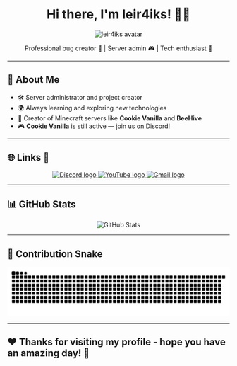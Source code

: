 <h1 align="center">Hi there, I'm leir4iks! 👋✨</h1>

<p align="center">
  <img src="https://avatars.githubusercontent.com/u/118904014?s=400&u=1e121429a86b28a8888c2e0d94af2c4df3339a96&v=4" width="200" alt="leir4iks avatar" />
</p>

<p align="center">
  Professional bug creator 🐛 | Server admin 🎮 | Tech enthusiast 🚀
</p>

---

## 🧠 About Me

- 🛠️ Server administrator and project creator
- 🌍 Always learning and exploring new technologies
- 🍪 Creator of Minecraft servers like **Cookie Vanilla** and **BeeHive**
- 🎮 **Cookie Vanilla** is still active — join us on Discord!

---

## 🌐 Links 🔗

<div align="center">
  <a href="https://discord.gg/WXRzt73Pjz" target="_blank">
    <img src="https://img.shields.io/static/v1?message=Discord&logo=discord&label=&color=7289DA&logoColor=white&labelColor=&style=for-the-badge" height="35" alt="Discord logo" />
  </a>
  <a href="https://www.youtube.com/@Leir4iks" target="_blank">
    <img src="https://img.shields.io/static/v1?message=YouTube&logo=youtube&label=&color=FF0000&logoColor=white&labelColor=&style=for-the-badge" height="35" alt="YouTube logo" />
  </a>
  <a href="mailto:leir4iks@gmail.com" target="_blank">
    <img src="https://img.shields.io/static/v1?message=Gmail&logo=gmail&label=&color=D14836&logoColor=white&labelColor=&style=for-the-badge" height="35" alt="Gmail logo" />
  </a>
</div>

---

## 📊 GitHub Stats

<div align="center">
  <img src="https://github-readme-stats.vercel.app/api?username=leir4iks&show_icons=true&theme=tokyonight&hide_border=true&count_private=true" height="180px" alt="GitHub Stats"/>
</div>

---

## 🐍 Contribution Snake

<div align="center">
  <img src="https://github.com/leir4iks/leir4iks/blob/main/output/github-contribution-grid-snake.svg" alt="Contribution Snake Animation" />
</div>

---

## ❤️ Thanks for visiting my profile - hope you have an amazing day! 🌟
